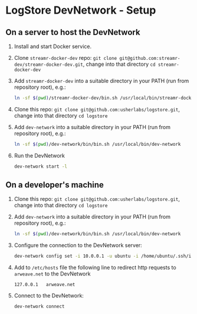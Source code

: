 # LogStore DevNetwork - Setup

## On a server to host the DevNetwork

1. Install and start Docker service.

1. Clone `streamr-docker-dev` repo: `git clone git@github.com:streamr-dev/streamr-docker-dev.git`, change into that directory `cd streamr-docker-dev`

1. Add `streamr-docker-dev` into a suitable directory in your PATH (run from repository root), e.g.:

   ```bash
   ln -sf $(pwd)/streamr-docker-dev/bin.sh /usr/local/bin/streamr-docker-dev
   ```

1. Clone this repo: `git clone git@github.com:usherlabs/logstore.git`, change into that directory `cd logstore`

1. Add `dev-network` into a suitable directory in your PATH (run from repository root), e.g.:

   ```bash
   ln -sf $(pwd)/dev-network/bin/bin.sh /usr/local/bin/dev-network
   ```

1. Run the DevNetwork

   ```bash
   dev-network start -l
   ```

## On a developer's machine

1. Clone this repo: `git clone git@github.com:usherlabs/logstore.git`, change into that directory `cd logstore`

1. Add `dev-network` into a suitable directory in your PATH (run from repository root), e.g.:

   ```bash
   ln -sf $(pwd)/dev-network/bin/bin.sh /usr/local/bin/dev-network
   ```

1. Configure the connection to the DevNetwork server:

   ```bash
   dev-network config set -i 10.0.0.1 -u ubuntu -i /home/ubuntu/.ssh/id_rsa.pub
   ```

1. Add to `/etc/hosts` file the following line to redirect http requests to `arweave.net` to the DevNetwork

   ```
   127.0.0.1   arweave.net
   ```

1. Connect to the DevNetwork:
   ```bash
   dev-network connect
   ```
